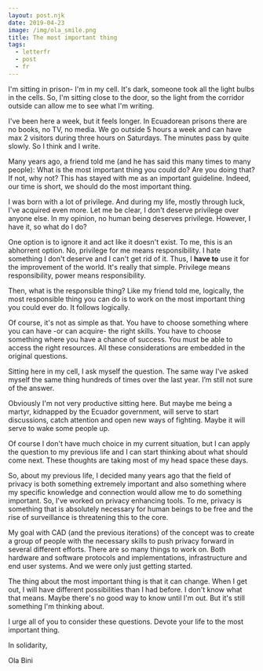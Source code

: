 ```yaml
---
layout: post.njk
date: 2019-04-23
image: /img/ola_smile.png
title: The most important thing
tags:
  - letterfr
  - post
  - fr
---
```

I'm sitting in prison- I'm in my cell. It's dark, someone took all the light
bulbs in the cells. So, I'm sitting close to the door, so the light from the
corridor outside can allow me to see what I'm writing.

I've been here a week, but it feels longer. In Ecuadorean prisons there are no
books, no TV, no media. We go outside 5 hours a week and can have max 2 visitors
during three hours on Saturdays. The minutes pass by quite slowly. So I think
and I write.

Many years ago, a friend told me (and he has said this many times to many
people): What is the most important thing you could do? Are you doing that? If
not, why not? This has stayed with me as an important guideline. Indeed, our time is
short, we should do the most important thing.

I was born with a lot of privilege. And during my life, mostly through luck,
I've acquired even more. Let me be clear, I don't deserve privilege over anyone
else. In my opinion, no human being deserves privilege. However, I have it, so
what do I do?

One option is to ignore it and act like it doesn't exist. To me, this is an
abhorrent option. No, privilege for me means responsibility. I hate something I
don't deserve and I can't get rid of it. Thus, I **have to** use it for the
improvement of the world. It's really that simple. Privilege means
responsibility, power means responsibility.

Then, what is the responsible thing? Like my friend told me, logically, the most
responsible thing you can do is to work on the most important thing you could
ever do. It follows logically.

Of course, it's not as simple as that. You have to choose something where you
can have -or can acquire- the right skills. You have to choose something where
you have a chance of success. You must be able to access the right resources. All
these considerations are embedded in the original questions.

Sitting here in my cell, I ask myself the question. The same way I've asked
myself the same thing hundreds of times over the last year. Iʼm still not sure of
the answer.

Obviously I'm not very productive sitting here. But maybe me being a martyr,
kidnapped by the Ecuador government, will serve to start discussions, catch
attention and open new ways of fighting. Maybe it will serve to wake some
people up.

Of course I don't have much choice in my current situation, but I can apply the
question to my previous life and I can start thinking about what should come next.
These thoughts are taking most of my head space these days.

So, about my previous life, I decided many years ago that the field of privacy
is both something extremely important and also something where my specific
knowledge and connection would allow me to do something important. So, I've
worked on privacy enhancing tools. To me, privacy is something that is absolutely
necessary for human beings to be free and the rise of surveillance is threatening this
to the core.

My goal with CAD (and the previous iterations) of the concept was to create a group
of people with the necessary skills to push privacy forward in several different
efforts. There are so many things to work on. Both hardware and software protocols
and implementations, infrastructure and end user systems. And we were only just
getting started.

The thing about the most important thing is that it can change. When I get out,
I will have different possibilities than I had before. I don't know what that
means. Maybe there's no good way to know until I'm out. But it's still something
I'm thinking about.

I urge all of you to consider these questions. Devote your life to the most
important thing.

In solidarity,

Ola Bini
